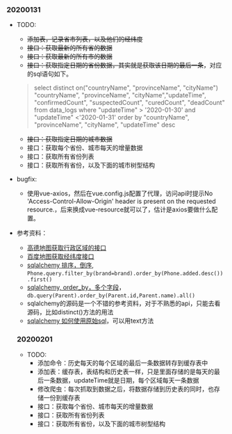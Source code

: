 ### 20200131
- TODO:
  - ~~添加表，记录省市列表，以及他们的经纬度~~
  - ~~接口：获取最新的所有省的数据~~
  - ~~接口：获取最新的所有市的数据~~
  - ~~接口：获取指定日期的省份数据，其实就是获取该日期的最后一条~~，对应的sql语句如下。
  >select distinct on("countryName", "provinceName", "cityName") "countryName", "provinceName", "cityName","updateTime", 
       "confirmedCount", "suspectedCount", "curedCount", "deadCount" from data_logs where "updateTime" > '2020-01-30' and "updateTime" <'2020-01-31' order by "countryName", "provinceName", "cityName", "updateTime" desc
  - ~~接口：获取指定日期的城市数据~~
  - 接口：获取每个省份、城市每天的增量数据
  - 接口：获取所有省份列表
  - 接口：获取所有省份，以及下面的城市树型结构

- bugfix: 
  - 使用vue-axios，然后在vue.config.js配置了代理，访问api时提示No 'Access-Control-Allow-Origin' header is present on the requested resource.，后来换成vue-resource就可以了，估计是axios要做什么配置。
- 参考资料：
  - [高德地图获取行政区域的接口](https://lbs.amap.com/api/webservice/guide/api/district/)
  - [百度地图获取经纬度接口](http://lbsyun.baidu.com/index.php?title=webapi/guide/webservice-geocoding)
  - [sqlalchemy 排序，倒序](https://segmentfault.com/q/1010000010543918), `Phone.query.filter_by(brand=brand).order_by(Phone.added.desc()).first()`
  - [sqlalchemy, order_by，多个字段](https://www.cnblogs.com/Purk/p/6018533.html)，`db.query(Parent).order_by(Parent.id,Parent.name).all()`
  - sqlalchemy的源码是一个不错的参考资料，对于不熟悉的api，只能去看源码，比如distinct()方法的用法
  - [sqlalchemy 如何使用原始sql](file:///E:/2.src/gitbase/sqlalchemy/doc/doc/core/tutorial.html#using-more-specific-text-with-table-literal-column-and-column)，可以用text方法

  ### 20200201
  - TODO:
    - 添加命令：历史每天的每个区域的最后一条数据转存到缓存表中
    - 添加表：缓存表，表结构和历史表一样，只是里面存储的是每天的最后一条数据，updateTime就是日期，每个区域每天一条数据
    - 修改爬虫：每次抓取到数据之后，将数据存储到历史表的同时，也存储一份到缓存表
    - 接口：获取每个省份、城市每天的增量数据
    - 接口：获取所有省份列表
    - 接口：获取所有省份，以及下面的城市树型结构